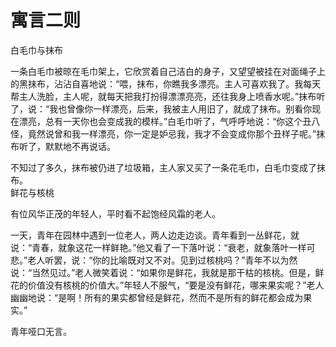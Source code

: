 # 寓言二则

白毛巾与抹布  

一条白毛巾被晾在毛巾架上，它欣赏着自己洁白的身子，又望望被挂在对面绳子上的黑抹布，沾沾自喜地说：“喂，抹布，你瞧我多漂亮。主人可喜欢我了。我每天帮主人洗脸，主人呢，就每天把我打扮得漂漂亮亮，还往我身上喷香水呢。”抹布听了，说：“我也曾像你一样漂亮，后来，我被主人用旧了，就成了抹布。别看你现在漂亮，总有一天你也会变成我的模样。”白毛巾听了，气呼呼地说：“你这个丑八怪，竟然说曾和我一样漂亮，你一定是妒忌我，我才不会变成你那个丑样子呢。”抹布听了，默默地不再说话。 

不知过了多久，抹布被仍进了垃圾箱，主人家又买了一条花毛巾，白毛巾变成了抹布。  
鲜花与核桃  

有位风华正茂的年轻人，平时看不起饱经风霜的老人。 

一天，青年在园林中遇到一位老人，两人边走边谈。青年看到一丛鲜花，就说：“青春，就象这花一样鲜艳。”他又看了一下落叶说：“衰老，就象落叶一样可悲。”老人听罢，说：“你的比喻既对又不对。见到过核桃吗？”青年不以为然说：“当然见过。”老人微笑着说：“如果你是鲜花，我就是那干枯的核桃。但是，鲜花的价值没有核桃的价值大。”年轻人不服气，“要是没有鲜花，哪来果实呢？”老人幽幽地说：“是啊！所有的果实都曾经是鲜花，然而不是所有的鲜花都会成为果实。” 

青年哑口无言。
  